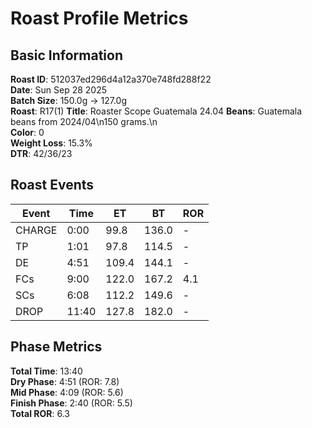# Roast Profile Metrics

## Basic Information
**Roast ID**: 512037ed296d4a12a370e748fd288f22  
**Date**: Sun Sep 28 2025  
**Batch Size**: 150.0g → 127.0g  
**Roast**: R17(1)
**Title**: Roaster Scope Guatemala 24.04
**Beans**: Guatemala beans from 2024/04\n150 grams.\n  
**Color**: 0  
**Weight Loss**: 15.3%  
**DTR**: 42/36/23  

## Roast Events

| Event | Time | ET | BT | ROR |
|-------|------|----|----|-----|
| CHARGE | 0:00 | 99.8 | 136.0 | - |
| TP | 1:01 | 97.8 | 114.5 | - |
| DE | 4:51 | 109.4 | 144.1 | - |
| FCs | 9:00 | 122.0 | 167.2 | 4.1 |
| SCs | 6:08 | 112.2 | 149.6 | - |
| DROP | 11:40 | 127.8 | 182.0 | - |

## Phase Metrics
**Total Time**: 13:40  
**Dry Phase**: 4:51 (ROR: 7.8)  
**Mid Phase**: 4:09 (ROR: 5.6)  
**Finish Phase**: 2:40 (ROR: 5.5)  
**Total ROR**: 6.3  
